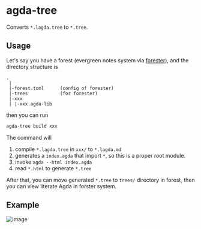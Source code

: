 # agda-tree

Converts `*.lagda.tree` to `*.tree`.

## Usage

Let's say you have a forest (evergreen notes system via [forester](https://www.jonmsterling.com/jms-005P.xml)), and the directory structure is

```
.
 |
 |-forest.toml      (config of forester)
 |-trees            (for forester)
 |-xxx
 | |-xxx.agda-lib
```

then you can run

```sh
agda-tree build xxx
```

The command will

1. compile `*.lagda.tree` in `xxx/` to `*.lagda.md`
2. generates a `index.agda` that import `*`, so this is a proper root module.
3. invoke `agda --html index.agda`
4. read `*.html` to generate `*.tree`

After that, you can move generated `*.tree` to `trees/` directory in forest, then you can view literate Agda in forster system.

## Example

![image](https://github.com/user-attachments/assets/d1f22b08-814b-4893-aa92-1d2e1a03a273)

